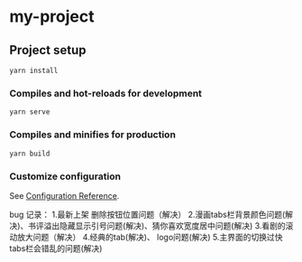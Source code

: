# my-project

## Project setup
```
yarn install
```

### Compiles and hot-reloads for development
```
yarn serve
```

### Compiles and minifies for production
```
yarn build
```

### Customize configuration
See [Configuration Reference](https://cli.vuejs.org/config/).



bug  记录：
1.最新上架 删除按钮位置问题（解决）
2.漫画tabs栏背景颜色问题(解决)、书评溢出隐藏显示引号问题(解决)、猜你喜欢宽度居中问题(解决)
3.看剧的滚动放大问题（解决）
4.经典的tab(解决)、 logo问题(解决)
5.主界面的切换过快tabs栏会错乱的问题(解决)
